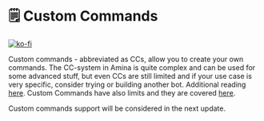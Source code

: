 # 🗒 Custom Commands

[![ko-fi](https://ko-fi.com/img/githubbutton\_sm.svg)](https://ko-fi.com/C0C1PUABU)

Custom commands - abbreviated as CCs, allow you to create your own commands. The CC-system in Amina is quite complex and can be used for some advanced stuff, but even CCs are still limited and if your use case is very specific, consider trying or building another bot. Additional reading [here](../../refrence/cc-interface.md). Custom Commands have also limits and they are covered [here](../../refrence/cc-limit.md).

Custom commands support will be considered in the next update.
